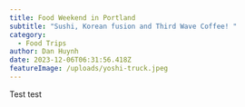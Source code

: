 ```yaml
---
title: Food Weekend in Portland
subtitle: "Sushi, Korean fusion and Third Wave Coffee! "
category:
  - Food Trips
author: Dan Huynh
date: 2023-12-06T06:31:56.418Z
featureImage: /uploads/yoshi-truck.jpeg
---
```

Test test